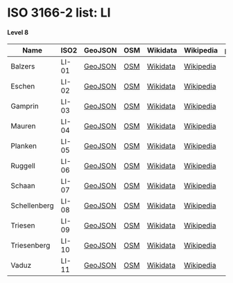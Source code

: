 # ISO 3166-2 list: LI


#### Level 8
Name | ISO2 | GeoJSON | OSM | Wikidata | Wikipedia | population 
--- | --- | --- | --- | --- | --- | --: 
Balzers | LI-01 | [GeoJSON](../../export/geojson/q8/iso2/LI/LI-01.geojson) | [OSM](https://www.openstreetmap.org/relation/1155953) | [Wikidata](https://www.wikidata.org/wiki/Q49663) | [Wikipedia](http://en.wikipedia.org/wiki/de%3ABalzers) | 4,583
Eschen | LI-02 | [GeoJSON](../../export/geojson/q8/iso2/LI/LI-02.geojson) | [OSM](https://www.openstreetmap.org/relation/1155949) | [Wikidata](https://www.wikidata.org/wiki/Q4540) | [Wikipedia](http://en.wikipedia.org/wiki/de%3AEschen%20%28Liechtenstein%29) | 4,375
Gamprin | LI-03 | [GeoJSON](../../export/geojson/q8/iso2/LI/LI-03.geojson) | [OSM](https://www.openstreetmap.org/relation/1155947) | [Wikidata](https://www.wikidata.org/wiki/Q49662) | [Wikipedia](http://en.wikipedia.org/wiki/de%3AGamprin) | 
Mauren | LI-04 | [GeoJSON](../../export/geojson/q8/iso2/LI/LI-04.geojson) | [OSM](https://www.openstreetmap.org/relation/1155951) | [Wikidata](https://www.wikidata.org/wiki/Q49661) | [Wikipedia](http://en.wikipedia.org/wiki/de%3AMauren%20%28Liechtenstein%29) | 4,268
Planken | LI-05 | [GeoJSON](../../export/geojson/q8/iso2/LI/LI-05.geojson) | [OSM](https://www.openstreetmap.org/relation/1155954) | [Wikidata](https://www.wikidata.org/wiki/Q49660) | [Wikipedia](http://en.wikipedia.org/wiki/de%3APlanken) | 
Ruggell | LI-06 | [GeoJSON](../../export/geojson/q8/iso2/LI/LI-06.geojson) | [OSM](https://www.openstreetmap.org/relation/1155950) | [Wikidata](https://www.wikidata.org/wiki/Q49659) | [Wikipedia](http://en.wikipedia.org/wiki/de%3ARuggell) | 
Schaan | LI-07 | [GeoJSON](../../export/geojson/q8/iso2/LI/LI-07.geojson) | [OSM](https://www.openstreetmap.org/relation/1155952) | [Wikidata](https://www.wikidata.org/wiki/Q49657) | [Wikipedia](http://en.wikipedia.org/wiki/de%3ASchaan) | 5,959
Schellenberg | LI-08 | [GeoJSON](../../export/geojson/q8/iso2/LI/LI-08.geojson) | [OSM](https://www.openstreetmap.org/relation/1155946) | [Wikidata](https://www.wikidata.org/wiki/Q49655) | [Wikipedia](http://en.wikipedia.org/wiki/de%3ASchellenberg) | 
Triesen | LI-09 | [GeoJSON](../../export/geojson/q8/iso2/LI/LI-09.geojson) | [OSM](https://www.openstreetmap.org/relation/1155945) | [Wikidata](https://www.wikidata.org/wiki/Q49654) | [Wikipedia](http://en.wikipedia.org/wiki/de%3ATriesen) | 
Triesenberg | LI-10 | [GeoJSON](../../export/geojson/q8/iso2/LI/LI-10.geojson) | [OSM](https://www.openstreetmap.org/relation/1155948) | [Wikidata](https://www.wikidata.org/wiki/Q49651) | [Wikipedia](http://en.wikipedia.org/wiki/de%3ATriesenberg) | 2,596
Vaduz | LI-11 | [GeoJSON](../../export/geojson/q8/iso2/LI/LI-11.geojson) | [OSM](https://www.openstreetmap.org/relation/1155956) | [Wikidata](https://www.wikidata.org/wiki/Q1844) | [Wikipedia](http://en.wikipedia.org/wiki/de%3AVaduz) | 5,429
